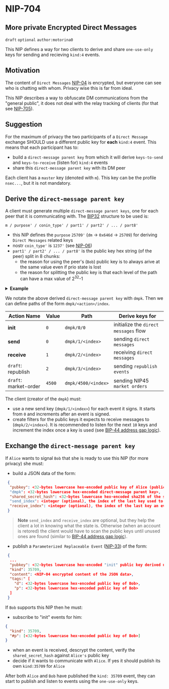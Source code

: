 NIP-704
======

More private Encrypted Direct Messages
-----------------------------------

`draft` `optional` `author:motorina0`

This NIP defines a way for two clients to derive and share `one-use-only` keys for sending and recieving `kind:4` events.

## Motivation
The content of `Direct Messages` [NIP-04](https://github.com/nostr-protocol/nips/blob/master/04.md) is encrypted, but everyone can see who is chatting with whom. Privacy wise this is far from ideal.

This NIP describes a way to obfuscate DM communications from the "general public", it does not deal with the relay tracking of clients (for that see [NIP-705](https://github.com/motorina0/nips/blob/republish_events/705.md)).

## Suggestion
For the maximum of privacy the two participants of a `Direct Message` exchange SHOULD use a different public key for **each** `kind:4` event.
This means that each participant has to:
 - build a `direct-message parent key` from which it will derive `keys-to-send` and `keys-to-receive` (listen for) `kind:4` events
 - share this `direct-message parent key` with its DM peer

Each client has a `master` key (denoted with `m`). This key can be the profile `nsec...`, but it is not mandatory.

## Derive the `direct-message parent key`
A client must generate multiple `direct-message parent keys`, one for each peer that it is communicating with. The [BIP32](https://github.com/bitcoin/bips/blob/master/bip-0032.mediawiki) structure to be used is:
```
m / purpose' / conin_type' / part1' / part2' / ... / part8'
```

- this NIP defines the `purpose` `25709'` (`dm` -> `0x646d` -> `25709`) for deriving `Direct Messages` related keys
- nostr `coin_type'` is `1237'` (see [NIP-06](https://github.com/nostr-protocol/nips/blob/master/06.md))
- `part1' / part2' / ... / part8'` is the public key hex string (of the peer) split in 8 chunks:
  - the reason for using the peer's (`Bob`) public key is to always arive at the same value even if prio state is lost
  - the reason for splitting the public key is that each level of the path can have a max value of 2<sup>32</sup>-1 

 
<details>
 <summary><b>Example</b></summary> 
If Alice wants to build he <code>dm parent key</code> for Bob then she has to:
 <ul>
  <li>get the public key of `Bob` (in hex). Eg: <code>3bf0c63fcb93463407af97a5e5ee64fa883d107ef9e558472c4eb9aaaefa459d</code></li>
  <li>split the public key hex string in 8 chunks:</li>
       - <code>3bf0c63f</code>, <code>cb934634</code>, <code>07af97a5</code>, <code>e5ee64fa</code>, <code>883d107e</code>, <code>f9e55847</code>, <code>2c4eb9aa</code>, <code>aefa459d</code>
  <li>derive the <code>dm parent key</code>: <code>m/25709'/1237'/3bf0c63f'/cb934634'/.../aefa459d'</code></li>
 </ul>
</details>

We notate the above derived `direct-message parent key` with  `dmpk`. Then we can define paths of the form `dmpk/<action>/index`.

| Action Name           | Value  | Path                | Derive keys for                   |
|-----------------------|--------|---------------------|-----------------------------------|
| **init**              | `0`    | `dmpk/0/0`          | initialize the `direct messages` flow|
| **send**              | `0`    | `dmpk/1/<index>`    | sending `direct messages`         |
| **receive**           | `1`    | `dmpk/2/<index>`    | receiving `direct messages`       |
| `draft`: republish    | `2`    | `dmpk/3/<index>`    | sending `republish events`        |
| `draft`: market-order | `4500` | `dmpk/4500/<index>` | sending NIP45 `market orders`     |

The client (creator of the `dmpk`) must:
 - use a new send key (`dmpk/1/<index>`) for each event it signs. It starts from `0` and increments after an event is signed.
 - create filters for the public keys it expects to receive messages to (`dmpk/2/<index>`). It is recommended to listen for the next `10` keys and increment the index once a key is used (see [BIP-44 address gap logic](https://github.com/bitcoin/bips/blob/master/bip-0044.mediawiki#user-content-Address_gap_limit)).

## Exchange the `direct-message parent key`
If `Alice` wants to signal `Bob` that she is ready to use this NIP (for more privacy) she must:
 - build a JSON data of the form:
```json
 {
  "pubkey": <32-bytes lowercase hex-encoded public key of Alice (public profile key)>
  "dmpk": <32-bytes lowercase hex-encoded direct-message parent key>,
  "shared_secret_hash": <32-bytes lowercase hex-encoded sha256 of the shared secret>
  "send_index": <integer (optional), the index of the last key used to sign an event>,
  "receive_index": <integer (optional), the index of the last key an event was received to>,
 }
 ```
  > **Note** `send_index` and `receive_index` are optional, but they help the client a lot in knowing what the state is. Otherwise (when an account is retored) the client would have to scan the public keys until unused ones are found (similar to [BIP-44 address gap logic](https://github.com/bitcoin/bips/blob/master/bip-0044.mediawiki#user-content-Address_gap_limit)).

 - publish a `Parameterized Replaceable Event` ([NIP-33](https://github.com/nostr-protocol/nips/blob/master/33.md)) of the form:

```json
 {
  ...
  "pubkey": <32-bytes lowercase hex-encoded "init" public key derived using `dmpk/0/0`>,
  "kind": 35709,
  "content": <NIP-04 encrypted content of the JSON data>,
  "tags:" [
    "d": <32-bytes lowercase hex-encoded public key of Bob>,
    "p": <32-bytes lowercase hex-encoded public key of Bob>
  ]
 }
```
 
If `Bob` supports this NIP then he must:
  - subscribe to "init" events for him: 
```json
{
  "kind": 35709,
  "#p": [<32-bytes lowercase hex-encoded public key of Bob>]
}
```
  - when an event is received, descrypt the content, verify the `shared_secret_hash` against `Alice's` public key
  - decide if it wants to communicate with `Alice`. If yes it should publish its own `kind:35709` for `Alice`
 
 After both `Alice` and `Bob` have published the `kind: 35709` event, they can start to publish and listen to events using the `one-use-only` keys.
